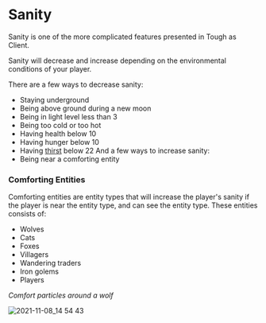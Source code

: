 # Sanity

Sanity is one of the more complicated features presented in Tough as Client.

Sanity will decrease and increase depending on the environmental conditions of your player.

There are a few ways to decrease sanity:
- Staying underground
- Being above ground during a new moon
- Being in light level less than 3
- Being too cold or too hot
- Having health below 10
- Having hunger below 10
- Having [thirst](https://github.com/fishcute/ToughAsClient/blob/main/Tutorial/Stats/Thirst.md) below 22
And a few ways to increase sanity:
- Being near a comforting entity



### Comforting Entities
Comforting entities are entity types that will increase the player's sanity if the player is near the entity type, and can see the entity type.
These entities consists of:
- Wolves
- Cats
- Foxes
- Villagers
- Wandering traders
- Iron golems
- Players

*Comfort particles around a wolf*

![2021-11-08_14 54 43](https://user-images.githubusercontent.com/47741160/140808809-7d35d5ab-106e-4516-b241-f6adc1976069.png)
